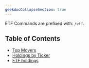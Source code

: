 ```yaml
---
geekdocCollapseSection: true
---
```


ETF Commands are prefixed with: `/etf`.

## Table of Contents

- [Top Movers](/OpenBBTerminal/bots/discord/etf/disc-tops/)
- [Holdings by Ticker](/OpenBBTerminal/bots/discord/etf/holdings_by_ticker/)
- [ETF holdings](/OpenBBTerminal/bots/discord/etf/holdings_by_etf/)
